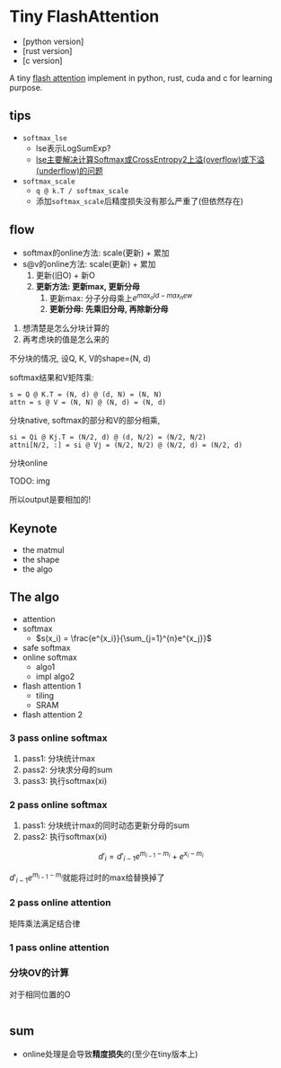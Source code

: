 # Tiny FlashAttention

- [python version]
- [rust version]
- [c version]

A tiny [flash attention](https://github.com/Dao-AILab/flash-attention) implement in python, rust, cuda and c for learning purpose.

## tips

- `softmax_lse`
    * lse表示LogSumExp?
    * [lse主要解决计算Softmax或CrossEntropy2上溢(overflow)或下溢(underflow)的问题](https://www.apispace.com/news/post/13827.html)
- `softmax_scale`
    * `q @ k.T / softmax_scale`
    * 添加`softmax_scale`后精度损失没有那么严重了(但依然存在)

## flow

- softmax的online方法: scale(更新) + 累加
- s@v的online方法: scale(更新) + 累加
    1. 更新(旧O) + 新O
    2. **更新方法: 更新max, 更新分母**
        1. 更新max: 分子分母乘上$e^{max_old - max_new}$
        2. **更新分母: 先乘旧分母, 再除新分母**

1. 想清楚是怎么分块计算的
2. 再考虑块的值是怎么来的

不分块的情况, 设Q, K, V的shape=(N, d)

softmax结果和V矩阵乘:

```
s = Q @ K.T = (N, d) @ (d, N) = (N, N)
attn = s @ V = (N, N) @ (N, d) = (N, d)
```

分块native, softmax的部分和V的部分相乘, 

```
si = Qi @ Kj.T = (N/2, d) @ (d, N/2) = (N/2, N/2)
attni[N/2, :] = si @ Vj = (N/2, N/2) @ (N/2, d) = (N/2, d)
```


分块online

TODO: img

所以output是要相加的!


## Keynote

- the matmul
- the shape
- the algo

## The algo

- attention
- softmax
    * $s(x_i) = \frac{e^{x_i}}{\sum_{j=1}^{n}e^{x_j}}$
- safe softmax
- online softmax
    * algo1
    * impl algo2
- flash attention 1
    * tiling
    * SRAM
- flash attention 2

### 3 pass online softmax

1. pass1: 分块统计max
2. pass2: 分块求分母的sum
3. pass3: 执行softmax(xi)

### 2 pass online softmax

1. pass1: 分块统计max的同时动态更新分母的sum
2. pass2: 执行softmax(xi)

$$d'_i = d'_{i-1}e^{m_{i-1} - m_{i}} + e^{x_i - m_{i}}$$

$d'_{i-1}e^{m_{i-1} - m_{i}}$就能将过时的max给替换掉了

### 2 pass online attention

矩阵乘法满足结合律

### 1 pass online attention

### 分块OV的计算

对于相同位置的O

<img src="" alt="">

## sum

- online处理是会导致**精度损失**的(至少在tiny版本上)






